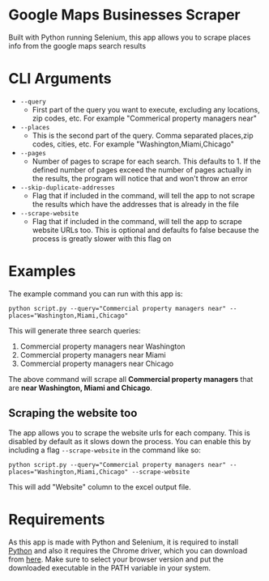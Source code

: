 # Google Maps Businesses Scraper
Built with Python running Selenium, this app allows you to scrape places info from the google maps search results

# CLI Arguments
* `--query`
  * First part of the query you want to execute, excluding any locations, zip codes, etc. For example "Commerical property managers near"
* `--places`
  * This is the second part of the query. Comma separated places,zip codes, cities, etc. For example "Washington,Miami,Chicago"
* `--pages`
  * Number of pages to scrape for each search. This defaults to 1. If the defined number of pages exceed the number of pages actually in the results, the program will notice that and won't throw an error
* `--skip-duplicate-addresses`
  * Flag that if included in the command, will tell the app to not scrape the results which have the addresses that is already in the file
* `--scrape-website`
  * Flag that if included in the command, will tell the app to scrape website URLs too. This is optional and defaults fo false because the process is greatly slower with this flag on

# Examples
The example command you can run with this app is:
```
python script.py --query="Commercial property managers near" --places="Washington,Miami,Chicago"
```

This will generate three search queries:
1. Commercial property managers near Washington
2. Commercial property managers near Miami
3. Commercial property managers near Chicago

The above command will scrape all **Commercial property managers** that are **near Washington, Miami and Chicago**.

## Scraping the website too
The app allows you to scrape the website urls for each company. This is disabled by default as it slows down the process.
You can enable this by including a flag `--scrape-website` in the command like so:
```
python script.py --query="Commercial property managers near" --places="Washington,Miami,Chicago" --scrape-website
```

This will add "Website" column to the excel output file.

# Requirements
As this app is made with Python and Selenium, it is required to install [Python](https://www.python.org/downloads/) and also it requires the Chrome driver, which you can download from [here](https://sites.google.com/a/chromium.org/chromedriver/downloads). Make sure to select your browser version and put the downloaded executable in the PATH variable in your system.
